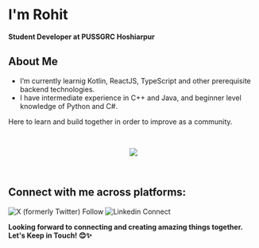 # I'm Rohit

**Student Developer at PUSSGRC Hoshiarpur**

## About Me

- I’m currently learnig Kotlin, ReactJS, TypeScript and other prerequisite backend technologies. 
- I have intermediate experience in C++ and Java, and beginner level knowledge of Python and C#. 

Here to learn and build together in order to improve as a community.

<br>
<p align="center">
  <img src="https://skillicons.dev/icons?i=cs,cpp,git,java,js,kotlin,neovim,nextjs,python,react,tailwind,ts" />
</p>
<br>

## Connect with me across platforms:

![X (formerly Twitter) Follow](https://img.shields.io/twitter/follow/Rohitspeaks1?label=Follow&style=for-the-badge&logo=x&link=https%3A%2F%2Ftwitter.com%2FRohitspeaks1)
![Linkedin Connect](https://img.shields.io/twitter/follow/Rohitspeaks1?label=Connect&style=for-the-badge&logo=linkedin&labelColor=blue&link=https%3A%2F%2Fwww.linkedin.com%2Fin%2Frohit-kumar-choudhary-68900522b%2F)

**Looking forward to connecting and creating amazing things together. Let's Keep in Touch! 😊✨**
